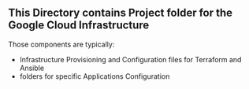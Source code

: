 ##  This Directory contains Project folder for the Google Cloud Infrastructure

Those components are typically:

* Infrastructure Provisioning and Configuration files for Terraform and Ansible
* folders for specific Applications Configuration
